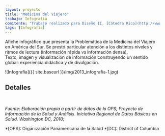 ```yaml
---
layout: proyecto
title: "Medicina del Viajero"
trabajo: Infografía
comitente: "Trabajo realizado para Diseño II, [Cátedra Rico](http://www.catedrarico.com.ar), FADU--UBA."
tags: [Infografía]
---
```


Afiche infográfico que presenta la Problemática de la Medicina del Viajero en América del Sur. Se prestó particular atención a los distintos niveles y ritmos de lectura (información rápida vs información densa).  
Texto, imagen y visualización de información construyendo un sentido global: experiencia didáctica y de divulgación.

![Infografía]({{ site.baseurl }}/img/2013_infografia-1.jpg)

## Detalles
<div class="fotorama"
     data-nav="thumbs">
     <img src="{{ site.baseurl }}/img/2013_infografia-2.jpg" data-caption="Interior" alt="" />
     <img src="{{ site.baseurl }}/img/2013_infografia-3.jpg" data-caption="Interior" alt="" />
     <img src="{{ site.baseurl }}/img/2013_infografia-4.jpg" data-caption="Interior" alt="" />
     <img src="{{ site.baseurl }}/img/2013_infografia-5.jpg" data-caption="Interior" alt="" />
     <img src="{{ site.baseurl }}/img/2013_infografia-6.jpg" data-caption="Interior" alt="" />
     <img src="{{ site.baseurl }}/img/2013_infografia-7.jpg" data-caption="Contratapa" alt="" />
</div>

*Fuente: Elaboración propia a partir de datos de la OPS, Proyecto de Información de la Salud y Análisis. Iniciativa Regional de Datos Básicos en Salud. Washington DC, 2010;*

*[OPS]: Organización Panamericana de la Salud
*[DC]: District of Columbia
